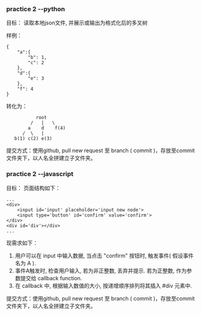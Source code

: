 ### practice 2 --python

目标： 读取本地json文件, 并展示或输出为格式化后的多叉树

样例：

	{
		"a":{
			"b": 1,
			"c": 2
		},
		"d":{
			"e": 3
		},
		"f": 4
	}

转化为：

			   root			      
			 /   |   \
			a    d    f(4)
		  /  \   |   
       b(1) c(2) e(3)

提交方式：使用github, pull new request 至 branch ( commit )，存放至commit 文件夹下，以人名全拼建立子文件夹。


### practice 2 --javascript

目标： 页面结构如下：
		
	...
	<div>
		<input id='input' placeholder='input new node'>
		<input type='button' id='confirm' value='confirm'>	
	</div>
	<div id='div'></div>
	...

现需求如下：

1. 用户可以在 input 中输入数据, 当点击 "confirm" 按钮时, 触发事件( 假设事件名为 A ).
2. 事件A触发时, 检查用户输入, 若为非正整数, 丢弃并提示. 若为正整数, 作为参数提交给 callback function.
3. 在 callback 中, 根据输入数值的大小, 按递增顺序排列将其插入 #div 元素中.

提交方式：使用github, pull new request 至 branch ( commit )，存放至commit 文件夹下，以人名全拼建立子文件夹。
